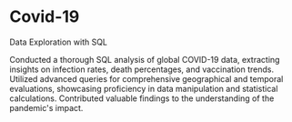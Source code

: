 # Covid-19 
Data Exploration with SQL


Conducted a thorough SQL analysis of global COVID-19 data, extracting insights on infection rates, death percentages, and vaccination trends. Utilized advanced queries for comprehensive geographical and temporal evaluations, showcasing proficiency in data manipulation and statistical calculations. Contributed valuable findings to the understanding of the pandemic's impact.
